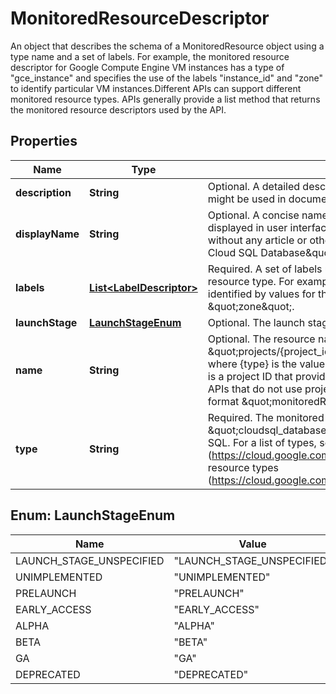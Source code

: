 

# MonitoredResourceDescriptor

An object that describes the schema of a MonitoredResource object using a type name and a set of labels. For example, the monitored resource descriptor for Google Compute Engine VM instances has a type of \"gce_instance\" and specifies the use of the labels \"instance_id\" and \"zone\" to identify particular VM instances.Different APIs can support different monitored resource types. APIs generally provide a list method that returns the monitored resource descriptors used by the API.

## Properties

| Name | Type | Description | Notes |
|------------ | ------------- | ------------- | -------------|
|**description** | **String** | Optional. A detailed description of the monitored resource type that might be used in documentation. |  [optional] |
|**displayName** | **String** | Optional. A concise name for the monitored resource type that might be displayed in user interfaces. It should be a Title Cased Noun Phrase, without any article or other determiners. For example, \&quot;Google Cloud SQL Database\&quot;. |  [optional] |
|**labels** | [**List&lt;LabelDescriptor&gt;**](LabelDescriptor.md) | Required. A set of labels used to describe instances of this monitored resource type. For example, an individual Google Cloud SQL database is identified by values for the labels \&quot;database_id\&quot; and \&quot;zone\&quot;. |  [optional] |
|**launchStage** | [**LaunchStageEnum**](#LaunchStageEnum) | Optional. The launch stage of the monitored resource definition. |  [optional] |
|**name** | **String** | Optional. The resource name of the monitored resource descriptor: \&quot;projects/{project_id}/monitoredResourceDescriptors/{type}\&quot; where {type} is the value of the type field in this object and {project_id} is a project ID that provides API-specific context for accessing the type. APIs that do not use project information can use the resource name format \&quot;monitoredResourceDescriptors/{type}\&quot;. |  [optional] |
|**type** | **String** | Required. The monitored resource type. For example, the type \&quot;cloudsql_database\&quot; represents databases in Google Cloud SQL. For a list of types, see Monitoring resource types (https://cloud.google.com/monitoring/api/resources) and Logging resource types (https://cloud.google.com/logging/docs/api/v2/resource-list). |  [optional] |



## Enum: LaunchStageEnum

| Name | Value |
|---- | -----|
| LAUNCH_STAGE_UNSPECIFIED | &quot;LAUNCH_STAGE_UNSPECIFIED&quot; |
| UNIMPLEMENTED | &quot;UNIMPLEMENTED&quot; |
| PRELAUNCH | &quot;PRELAUNCH&quot; |
| EARLY_ACCESS | &quot;EARLY_ACCESS&quot; |
| ALPHA | &quot;ALPHA&quot; |
| BETA | &quot;BETA&quot; |
| GA | &quot;GA&quot; |
| DEPRECATED | &quot;DEPRECATED&quot; |



